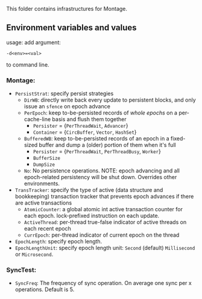 This folder contains infrastructures for Montage.

## Environment variables and values
usage: add argument:
```
-d<env>=<val>
```
to command line.

### Montage:

* `PersistStrat`: specify persist strategies
    * `DirWB`: directly write back every update to persistent blocks, and only issue an `sfence` on epoch advance
    * `PerEpoch`: keep to-be-persisted records of _whole epochs_ on a per-cache-line basis and flush them together
        * `Persister` = {`PerThreadWait`, `Advancer`}
        * `Container` = {`CircBuffer`, `Vector`, `HashSet`}
    * `BufferedWB`: keep to-be-persisted records of an epoch in a fixed-sized buffer and dump a (older) portion of them when it's full
        * `Persister` = {`PerThreadWait`, `PerThreadBusy`, `Worker`}
        * `BufferSize`
        * `DumpSize`
    * `No`: No persistence operations. NOTE: epoch advancing and all epoch-related persistency will be shut down. Overrides other environments.
* `TransTracker`: specify the type of active (data structure and bookkeeping) transaction tracker that prevents epoch advances if there are active transactions
    * `AtomicCounter`: a global atomic int active transaction counter for each epoch. lock-prefixed instruction on each update.
    * `ActiveThread`: per-thread true-false indicator of active threads on each recent epoch
    * `CurrEpoch`: per-thread indicator of current epoch on the thread
* `EpochLength`: specify epoch length.
* `EpochLengthUnit`: specify epoch length unit: `Second` (default) `Millisecond` or `Microsecond`.

### SyncTest:

* `SyncFreq`: The frequency of sync operation. On average one sync per x operations. Default is 5.